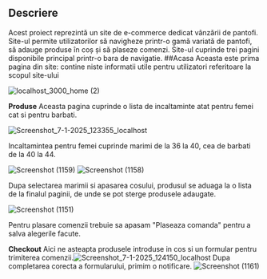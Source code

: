## Descriere
Acest proiect reprezintă un site de e-commerce dedicat vânzării de pantofi. Site-ul permite utilizatorilor să navigheze printr-o gamă variată de pantofi, să adauge produse în coș și să plaseze comenzi. 
Site-ul cuprinde trei pagini disponibile principal printr-o bara de navigatie.
##Acasa
Aceasta este prima pagina din site: contine niste informatii utile pentru utilizatori referitoare la scopul site-ului

![localhost_3000_home (2)](https://github.com/user-attachments/assets/47967e15-80a9-45ae-b9fb-6666131570b5)

**Produse**
Aceasta pagina cuprinde o lista de incaltaminte atat pentru femei cat si pentru barbati. 

![Screenshot_7-1-2025_123355_localhost](https://github.com/user-attachments/assets/df30f1db-de75-4dba-b7a2-a5c7d50aa2e1)

 Incaltamintea pentru femei cuprinde marimi de la 36 la 40, cea de barbati de la 40 la 44.

![Screenshot (1159)](https://github.com/user-attachments/assets/8ebd2b80-3d14-48e3-8c6c-74e5ddd386ac)
![Screenshot (1158)](https://github.com/user-attachments/assets/d3e99dcc-685f-418f-ad97-70511dcf89ee)

Dupa selectarea marimii si apasarea cosului, produsul se aduaga la o lista de la finalul paginii, de unde se pot sterge produsele adaugate.

![Screenshot (1151)](https://github.com/user-attachments/assets/a57ff53e-8217-4279-82d5-6cc14744ac0a)

Pentru plasare comenzii trebuie sa apasam "Plaseaza comanda" pentru a salva alegerile facute.


**Checkout**
Aici ne asteapta produsele introduse in cos si un formular pentru trimiterea comenzii.![Screenshot_7-1-2025_124150_localhost](https://github.com/user-attachments/assets/1ab41389-d702-4b0f-a2b8-32efcc921117)
Dupa completarea corecta a formularului, primim o notificare. 
![Screenshot (1161)](https://github.com/user-attachments/assets/42a2b57c-39ba-4685-8035-4ed2c57ed16d)



